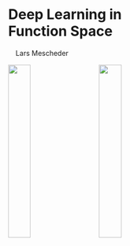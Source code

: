 <!-- .slide: class="titlepage" -->

<h1> Deep Learning in <br> Function Space</h1>

<p style="margin: 3%">Lars Mescheder </p>

<div>
<img src='gfx/title/max_planck_log.png' class="plain"  width="30%" style="vertical-align: middle">
<span style="display:inline-block; width: 5%"></span>
<img src='gfx/title/tuebingen_log.png' class="plain" width="30%" style="vertical-align: middle">
</div>
